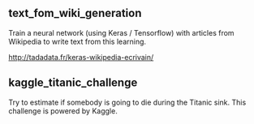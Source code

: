 ## text_fom_wiki_generation

Train a neural network (using Keras / Tensorflow) with articles from Wikipedia to write text from this learning.

http://tadadata.fr/keras-wikipedia-ecrivain/


## kaggle_titanic_challenge

Try to estimate if somebody is going to die during the Titanic sink. This challenge is powered by Kaggle.
